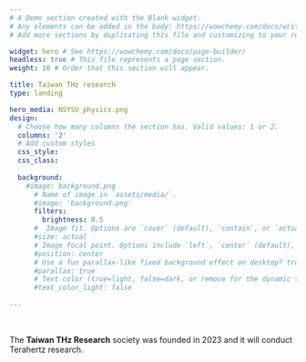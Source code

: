 ```yaml
---
# A Demo section created with the Blank widget.
# Any elements can be added in the body: https://wowchemy.com/docs/writing-markdown-latex/
# Add more sections by duplicating this file and customizing to your requirements.

widget: hero # See https://wowchemy.com/docs/page-builder/
headless: true # This file represents a page section.
weight: 10 # Order that this section will appear.

title: Taiwan THz research
type: landing

hero_media: NSYSU_physics.png
design:
  # Choose how many columns the section has. Valid values: 1 or 2.
  columns: '2'
  # Add custom styles
  css_style:
  css_class:
    
  background:
    #image: background.png
      # Name of image in `assets/media/`.
      #image: 'background.png'
      filters:
        brightness: 0.5
      #  Image fit. Options are `cover` (default), `contain`, or `actual` size.
      #size: actual
      # Image focal point. Options include `left`, `center` (default), or `right`.
      #position: center
      # Use a fun parallax-like fixed background effect on desktop? true/false
      #parallax: true
      # Text color (true=light, false=dark, or remove for the dynamic theme color).
      #text_color_light: false
  
---
```


<br>

The **Taiwan THz Research** society was founded in 2023 and it will conduct Terahertz research.
